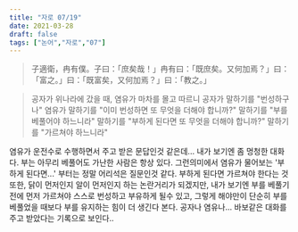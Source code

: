 ```yaml
---
title: "자로 07/19"
date: 2021-03-28
draft: false
tags: ["논어","자로","07"]
---
```


> 子適衛，冉有僕。子曰：「庶矣哉！」冉有曰：「既庶矣。又何加焉？」曰：「富之。」曰：「既富矣，又何加焉？」曰：「教之。」

> 공자가 위나라에 갔을 때, 염유가 마차를 몰고 따르니 공자가 말하기를 "번성하구나" 염유가 말하기를 "이미 번성하면 또 무엇을 더해야 합니까?" 말하기를 "부를 베풀어야 하느니라" 말하기를 "부하게 된다면 또 무엇을 더해야 합니까?" 말하기를 "가르쳐야 하느니라"

염유가 운전수로 수행하면서 주고 받은 문답인것 같은데... 내가 보기엔 좀 멍청한 대화다. 부는 아무리 베풀어도 가난한 사람은 항상 있다. 그런의미에서 염유가 물어보는 '부하게 된다면...' 부터는 정말 어리석은 질문인것 같다. 부하게 된다면 가르쳐야 한다는 것 또한, 닭이 먼저인지 알이 먼저인지 하는 논란거리가 되겠지만, 내가 보기엔 부를 베풀기 전에 먼저 가르쳐야 스스로 번성하고 부유하게 될수 있고, 그렇게 해야만이 단순히 부를 베풀었을 때보다 부를 유지하는 힘이 더 생긴다 본다. 공자나 염유나... 바보같은 대화를 주고 받았다는 기록으로 보인다..
